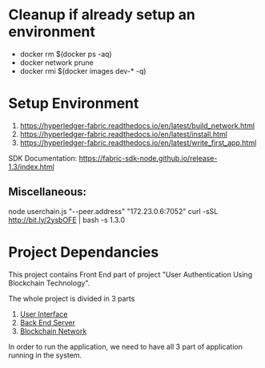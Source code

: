 # Cleanup if already setup an environment
- docker rm $(docker ps -aq)
- docker network prune
- docker rmi $(docker images dev-* -q)

# Setup Environment
1) https://hyperledger-fabric.readthedocs.io/en/latest/build_network.html
2) https://hyperledger-fabric.readthedocs.io/en/latest/install.html
3) https://hyperledger-fabric.readthedocs.io/en/latest/write_first_app.html


SDK Documentation: https://fabric-sdk-node.github.io/release-1.3/index.html

## Miscellaneous:
node userchain.js "--peer.address" "172.23.0.6:7052"
curl -sSL http://bit.ly/2ysbOFE | bash -s 1.3.0


# Project Dependancies

This project contains Front End part of project "User Authentication Using Blockchain Technology".

The whole project is divided in 3 parts
1) [User Interface](https://github.com/varun1524/user_authentication_blockchain_ui)
2) [Back End Server](https://github.com/divyang8842/User-Authentication-using-blockchain-technology)
3) [Blockchain Network](https://github.com/varun1524/user_authentication_blockchain_hyperledger)

In order to run the application, we need to have all 3 part of application running in the system.
